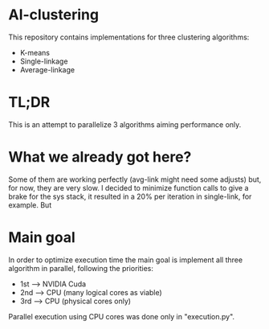 # AI-clustering
This repository contains implementations for three clustering algorithms:
- K-means
- Single-linkage
- Average-linkage

# TL;DR
This is an attempt to parallelize 3 algorithms aiming performance only.

# What we already got here?
Some of them are working perfectly (avg-link might need some adjusts) but, for now, they are very slow.
I decided to minimize function calls to give a brake for the sys stack, it resulted in a 20% per iteration in single-link, for example.
But 

# Main goal
In order to optimize execution time the main goal is implement all three algorithm in parallel, following the priorities:
- 1st --> NVIDIA Cuda
- 2nd --> CPU (many logical cores as viable)
- 3rd --> CPU (physical cores only)

Parallel execution using CPU cores was done only in "execution.py".

